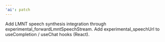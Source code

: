 ```yaml
---
'ai': patch
---
```


Add LMNT speech synthesis integration through experimental_forwardLmntSpeechStream. Add experimental_speechUrl to useCompletion / useChat hooks (React).
